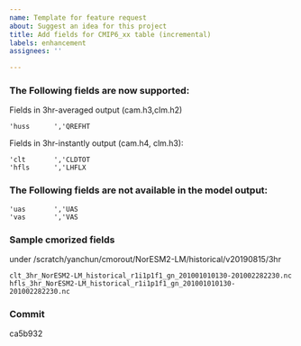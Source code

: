```yaml
---
name: Template for feature request
about: Suggest an idea for this project
title: Add fields for CMIP6_xx table (incremental)
labels: enhancement
assignees: ''

---
```


### The Following fields are now supported:
Fields in 3hr-averaged output (cam.h3,clm.h2)
```
'huss      ','QREFHT
```
Fields in 3hr-instantly output (cam.h4, clm.h3):
```
'clt       ','CLDTOT
'hfls      ','LHFLX
```
### The Following fields are not available in the model output:
```
'uas       ','UAS
'vas       ','VAS
```

### Sample cmorized fields
under /scratch/yanchun/cmorout/NorESM2-LM/historical/v20190815/3hr
```
clt_3hr_NorESM2-LM_historical_r1i1p1f1_gn_201001010130-201002282230.nc
hfls_3hr_NorESM2-LM_historical_r1i1p1f1_gn_201001010130-201002282230.nc
```

### Commit
ca5b932
